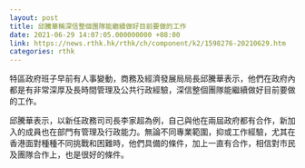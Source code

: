 ```yaml
---
layout: post
title: 邱騰華稱深信整個團隊能繼續做好目前要做的工作
date: 2021-06-29 14:07:05.000000000 +08:00
link: https://news.rthk.hk/rthk/ch/component/k2/1598276-20210629.htm
categories: rthk
---
```


特區政府班子早前有人事變動，商務及經濟發展局局長邱騰華表示，他們在政府內都是有非常深厚及長時間管理及公共行政經驗，深信整個團隊能繼續做好目前要做的工作。 

邱騰華表示，以新任政務司司長李家超為例，自己與他在兩屆政府都有合作，新加入的成員也在部門有管理及行政能力。無論不同專業範圍，抑或工作經驗，尤其在香港面對種種不同挑戰和困難時，他們具備的條件，加上一直有合作，相信對市民及團隊合作上，也是很好的條件。
